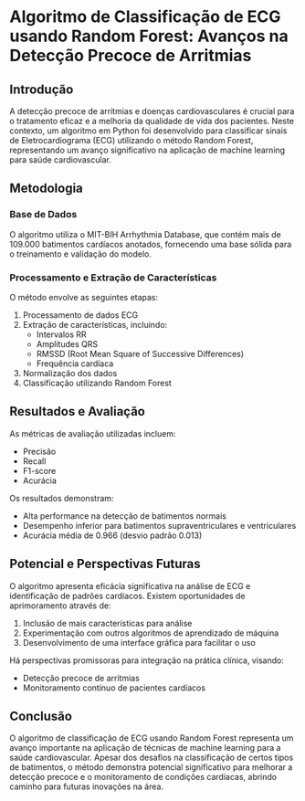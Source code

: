 # Algoritmo de Classificação de ECG usando Random Forest: Avanços na Detecção Precoce de Arritmias

## Introdução

A detecção precoce de arritmias e doenças cardiovasculares é crucial para o tratamento eficaz e a melhoria da qualidade de vida dos pacientes. Neste contexto, um algoritmo em Python foi desenvolvido para classificar sinais de Eletrocardiograma (ECG) utilizando o método Random Forest, representando um avanço significativo na aplicação de machine learning para saúde cardiovascular.

## Metodologia

### Base de Dados
O algoritmo utiliza o MIT-BIH Arrhythmia Database, que contém mais de 109.000 batimentos cardíacos anotados, fornecendo uma base sólida para o treinamento e validação do modelo.

### Processamento e Extração de Características
O método envolve as seguintes etapas:
1. Processamento de dados ECG
2. Extração de características, incluindo:
   - Intervalos RR
   - Amplitudes QRS
   - RMSSD (Root Mean Square of Successive Differences)
   - Frequência cardíaca
3. Normalização dos dados
4. Classificação utilizando Random Forest

## Resultados e Avaliação

As métricas de avaliação utilizadas incluem:
- Precisão
- Recall
- F1-score
- Acurácia

Os resultados demonstram:
- Alta performance na detecção de batimentos normais
- Desempenho inferior para batimentos supraventriculares e ventriculares
- Acurácia média de 0.966 (desvio padrão 0.013)

## Potencial e Perspectivas Futuras

O algoritmo apresenta eficácia significativa na análise de ECG e identificação de padrões cardíacos. Existem oportunidades de aprimoramento através de:
1. Inclusão de mais características para análise
2. Experimentação com outros algoritmos de aprendizado de máquina
3. Desenvolvimento de uma interface gráfica para facilitar o uso

Há perspectivas promissoras para integração na prática clínica, visando:
- Detecção precoce de arritmias
- Monitoramento contínuo de pacientes cardíacos

## Conclusão

O algoritmo de classificação de ECG usando Random Forest representa um avanço importante na aplicação de técnicas de machine learning para a saúde cardiovascular. Apesar dos desafios na classificação de certos tipos de batimentos, o método demonstra potencial significativo para melhorar a detecção precoce e o monitoramento de condições cardíacas, abrindo caminho para futuras inovações na área.